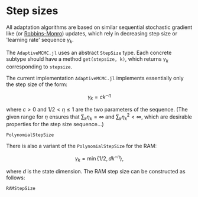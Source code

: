 # Step sizes

All adaptation algorithms are based on similar sequential stochastic gradient like (or [Robbins-Monro](https://en.wikipedia.org/wiki/Stochastic_approximation#Robbins%E2%80%93Monro_algorithm)) updates, which rely in decreasing step size or 'learning rate' sequence $\gamma_k$.

The `AdaptiveMCMC.jl` uses an abstract `StepSize` type. Each concrete subtype should have a method `get(stepsize, k)`, which returns $\gamma_k$ corresponding to `stepsize`.

The current implementation `AdaptiveMCMC.jl` implements essentially only the step size of the form:
```math
   \gamma_k = c k^{-\eta}
```
where $c>0$ and $1/2 < \eta\le 1$ are the two parameters of the sequence. (The given range for $\eta$ ensures that $\sum_k \eta_k = \infty$ and $\sum_k \eta_k^2 <\infty$, which are desirable properties for the step size sequence...)

```@docs
PolynomialStepSize
```

There is also a variant of the `PolynomialStepSize` for the RAM: 
```math
   \gamma_k = \min\{1/2, d k^{-\eta}\},
```
where $d$ is the state dimension. The RAM step size can be constructed as follows:
```@docs
RAMStepSize
```

